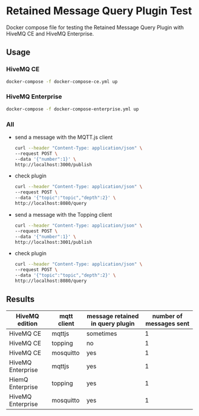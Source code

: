 # Retained Message Query Plugin Test

Docker compose file for testing the Retained Message Query Plugin with HiveMQ CE and HiveMQ Enterprise.

## Usage

### HiveMQ CE

```bash
docker-compose -f docker-compose-ce.yml up
```

### HiveMQ Enterprise

```bash
docker-compose -f docker-compose-enterprise.yml up
```

### All

- send a message with the MQTT.js client
  ```bash
  curl --header "Content-Type: application/json" \
  --request POST \
  --data '{"number":1}' \
  http://localhost:3000/publish
  ```
- check plugin
  ```bash
  curl --header "Content-Type: application/json" \
  --request POST \
  --data '{"topic":"topic","depth":2}' \
  http://localhost:8080/query
  ```
- send a message with the Topping client
  ```bash
  curl --header "Content-Type: application/json" \
  --request POST \
  --data '{"number":1}' \
  http://localhost:3001/publish
  ```
- check plugin
  ```bash
  curl --header "Content-Type: application/json" \
  --request POST \
  --data '{"topic":"topic","depth":2}' \
  http://localhost:8080/query
  ```

## Results

| HiveMQ edition    | mqtt client | message retained in query plugin | number of messages sent |
| ----------------- | ----------- | -------------------------------- | ----------------------- |
| HiveMQ CE         | mqttjs      | sometimes                        | 1                       |
| HiveMQ CE         | topping     | no                               | 1                       |
| HiveMQ CE         | mosquitto   | yes                              | 1                       |
| HiveMQ Enterprise | mqttjs      | yes                              | 1                       |
| HiemQ Enterprise  | topping     | yes                              | 1                       |
| HiveMQ Enterprise | mosquitto   | yes                              | 1                       |
